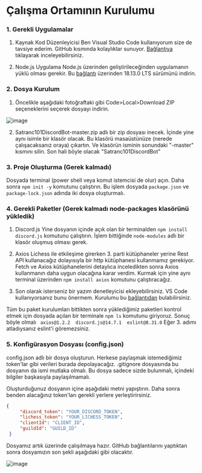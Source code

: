 # Çalışma Ortamının Kurulumu

### 1. Gerekli Uygulamalar
 
1. Kaynak Kod Düzenleyicisi 
Ben Visual Studio Code kullanıyorum size de tavsiye ederim. GitHub kısmında kolaylıklar sunuyor. [Bağlantıya](https://www.sachinsf.com/how-to-push-the-code-from-vs-code-to-github/) tıklayarak inceleyebilirsiniz.
 
2. Node.js
 Uygulama Node.js üzerinden geliştirileceğinden uygulamanın yüklü olması gerekir.
 Bu [bağlantı](https://nodejs.org/en/) üzerinden 18.13.0 LTS sürümünü indirin.

### 2. Dosya Kurulum

 1. Öncelikle aşağıdaki fotoğraftaki gibi Code>Local>Download ZIP seçeneklerini seçerek dosyayı indirin.

![image](https://user-images.githubusercontent.com/108292163/213280105-85fd561b-89f6-483d-9ada-7b85cc4041cd.png)
 
 2. Satranc101DiscordBot-master.zip adlı bir zip dosyası inecek. İçinde yine aynı isimle bir klasör olacak. Bu klasörü masaüstünüze (nerede çalışacaksanız oraya) çıkartın. Ve klasörün isminin sonundaki "-master" kısmını silin. Son hali böyle olacak "Satranc101DiscordBot"
 
### 3. Proje Oluşturma (Gerek kalmadı)

Dosyada terminal (power shell veya komut istemcisi de olur) açın. Daha sonra
`npm init -y` komutunu çalıştırın. Bu işlem dosyada `package.json` ve `package-lock.json` adında iki dosya oluşturmalı.

### 4. Gerekli Paketler (Gerek kalmadı node-packages klasörünü yükledik)

 1. Discord.js
 Yine dosyanın içinde açık olan bir terminalden `npm install discord.js` komutunu çalıştırın. İşlem bittiğinde `node-modules` adlı bir klasör oluşmuş olması gerek.
 
 2. Axios
 Lichess ile etkileşime girerken 3. parti kütüphaneler yerine Rest API kullanacağız dolayısıyla bir http kütüphanesi kullanmamız gerekiyor. Fetch ve Axios kütüphanelerini detaylıca inceledikten sonra Axios kullanmanın daha uygun olacağına karar verdim. Kurmak için yine aynı terminal üzerinden `npm install axios` komutunu çalıştıracağız.
 
 3. Son olarak isterseniz bir yazım denetleyicisi ekleyebilirsiniz. VS Code kullanıyorsanız bunu önermem. Kurulumu bu [bağlantıdan](https://discordjs.guide/preparations/setting-up-a-linter.html) bulabilirsiniz.
 
 Tüm bu paket kurulumları bittikten sonra yüklediğimiz paketleri kontrol etmek için dosyada açılan bir terminale `npm ls` komutunu giriyoruz. Sonuç böyle olmalı `
axios@1.2.2 
discord.js@14.7.1 
eslint@8.31.0` Eğer 3. adımı atladıysanız eslint'i göremezsiniz.

### 5. Konfigürasyon Dosyası (config.json)

config.json adlı bir dosya oluşturun. Herkese paylaşmak istemediğimiz token'lar gibi verileri burada depolayacağız. .gitignore dosyasında bu dosyanın da ismi mutlaka olmalı. Bu dosya sadece sizde bulunmalı, içindeki bilgiler başkasıyla paylaşılmamalı.

Oluşturduğunuz dosyanın içine aşağıdaki metni yapıştırın. Daha sonra benden alacağınız token'ları gerekli yerlere yerleştirirsiniz.
   ```json
 {
    	"discord_token": "YOUR_DISCORD_TOKEN",
    	"lichess_token": "YOUR_LICHESS_TOKEN",
    	"clientId": "CLIENT_ID",
    	"guildId": "GUILD_ID"
    }
```

Dosyamız artık üzerinde çalışılmaya hazır. GitHub bağlantılarını yaptıktan sonra dosyamızın son şekli aşağıdaki gibi olacaktır.

![image](https://user-images.githubusercontent.com/108292163/213273713-257f28c9-2ed4-445a-9e07-d1ff6b5fdd55.png)

